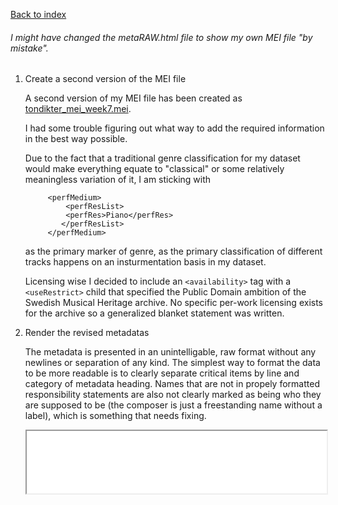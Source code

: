 [Back to index](../README.md)

###### I might have changed the metaRAW.html file to show my own MEI file "by mistake".

1. Create a second version of the MEI file

    A second version of my MEI file has been created as [tondikter_mei_week7.mei](../data/tondikter_mei_week7.mei).

    I had some trouble figuring out what way to add the required information in the best way possible. 

    Due to the fact that a traditional genre classification for my dataset would make everything equate to "classical" or some relatively meaningless variation of it, I am sticking with 
                
            <perfMedium>
            	<perfResList>
               	<perfRes>Piano</perfRes>
               </perfResList>
            </perfMedium>

    as the primary marker of genre, as the primary classification of different tracks happens on an insturmentation basis in my dataset.

    Licensing wise I decided to include an `<availability>` tag with a `<useRestrict>` child that specified the Public Domain ambition of the Swedish Musical Heritage archive. No specific per-work licensing exists for the archive so a generalized blanket statement was written.

2. Render the revised metadatas

    The metadata is presented in an unintelligable, raw format without any newlines or separation of any kind. The simplest way to format the data to be more readable is to clearly separate critical items by line and category of metadata heading. Names that are not in propely formatted responsibility statements are also not clearly marked as being who they are supposed to be (the composer is just a freestanding name without a label), which is something that needs fixing.

    <iframe src="../myMeta.html" width="100%" height="100vh">
    </iframe>